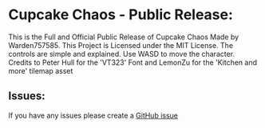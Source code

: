 # **Cupcake Chaos - Public Release:**
This is the Full and Official Public Release of Cupcake Chaos Made by Warden757585.
This Project is Licensed under the MIT License.
The controls are simple and explained. Use WASD to move the character. 
Credits to Peter Hull for the 'VT323' Font and LemonZu for the 'Kitchen and more' tilemap asset
## Issues:
If you have any issues please create a [GitHub issue](../../issues)
